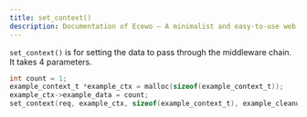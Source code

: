 ```yaml
---
title: set_context()
description: Documentation of Ecewo — A minimalist and easy-to-use web framework for C
---
```


`set_context()` is for setting the data to pass through the middleware chain. It takes 4 parameters.

```c
int count = 1;
example_context_t *example_ctx = malloc(sizeof(example_context_t));
example_ctx->example_data = count;
set_context(req, example_ctx, sizeof(example_context_t), example_cleanup_fn);
```
